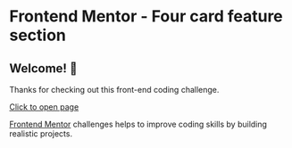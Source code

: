 # Frontend Mentor - Four card feature section

## Welcome! 👋

Thanks for checking out this front-end coding challenge.

[Click to open page](https://nirav-raval.github.io/Four-Card-Feature-Section/)

[Frontend Mentor](https://www.frontendmentor.io) challenges helps to improve coding skills by building realistic projects.

